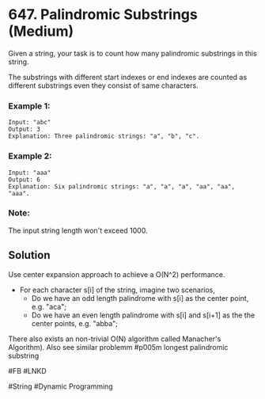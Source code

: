 # 647. Palindromic Substrings (Medium)

Given a string, your task is to count how many palindromic substrings in this string.

The substrings with different start indexes or end indexes are counted as different substrings even they consist of same characters.

### Example 1:
```
Input: "abc"
Output: 3
Explanation: Three palindromic strings: "a", "b", "c".
```

### Example 2:
```
Input: "aaa"
Output: 6
Explanation: Six palindromic strings: "a", "a", "a", "aa", "aa", "aaa".
```

### Note:
The input string length won't exceed 1000.

## Solution
Use center expansion approach to achieve a O(N^2) performance.
- For each character s[i] of the string, imagine two scenarios,
  - Do we have an odd length palindrome with s[i] as the center point, e.g. "aca";
  - Do we have an even length palindrome with s[i] and s[i+1] as the the center points, e.g. "abba";

There also exists an non-trivial O(N) algorithm called Manacher's Algorithm). Also see similar problemm #p005m longest palindromic substring 

#FB #LNKD

#String #Dynamic Programming
